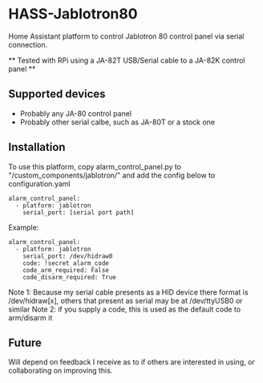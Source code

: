 # HASS-Jablotron80

Home Assistant platform to control Jablotron 80 control panel via serial connection.

** Tested with RPi using a JA-82T USB/Serial cable to a JA-82K control panel **

## Supported devices
- Probably any JA-80 control panel
- Probably other serial calbe, such as JA-80T or a stock one

## Installation
To use this platform, copy alarm_control_panel.py to "<home assistant config dir>/custom_components/jablotron/" and add the config below to configuration.yaml

```
alarm_control_panel:
  - platform: jablotron
    serial_port: [serial port path]    
```

Example:
```
alarm_control_panel:
  - platform: jablotron
    serial_port: /dev/hidraw0     
    code: !secret alarm_code
    code_arm_required: False
    code_disarm_required: True
```

Note 1: Because my serial cable presents as a HID device there format is /dev/hidraw[x], others that present as serial may be at /dev/ttyUSB0 or similar
Note 2: if you supply a code, this is used as the default code to arm/disarm it

## Future

Will depend on feedback I receive as to if others are interested in using, or collaborating on improving this.
